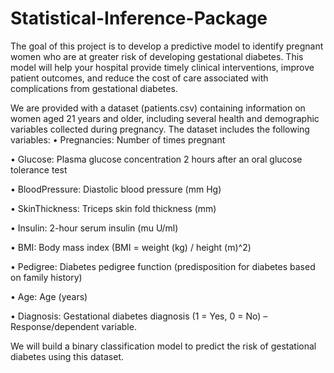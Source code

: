 # Statistical-Inference-Package

The goal of this project is to develop a predictive model to identify pregnant women who are at greater risk of developing gestational diabetes. This model will help your hospital provide timely clinical interventions, improve patient outcomes, and reduce the cost of care associated with complications from gestational diabetes.

We are provided with a dataset (patients.csv) containing information on women aged 21 years and older, including several health and demographic variables collected during pregnancy. The dataset includes the following variables:
• Pregnancies: Number of times pregnant

• Glucose: Plasma glucose concentration 2 hours after an oral glucose tolerance test

• BloodPressure: Diastolic blood pressure (mm Hg)

• SkinThickness: Triceps skin fold thickness (mm)

• Insulin: 2-hour serum insulin (mu U/ml)

• BMI: Body mass index (BMI = weight (kg) / height (m)^2)

• Pedigree: Diabetes pedigree function (predisposition for diabetes based on family history)

• Age: Age (years)

• Diagnosis: Gestational diabetes diagnosis (1 = Yes, 0 = No) – Response/dependent variable.


We will build a binary classification model to predict the risk of gestational diabetes using this dataset.
